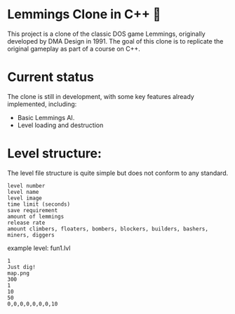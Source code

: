 # Lemmings Clone in C++ 🚶

This project is a clone of the classic DOS game Lemmings, originally developed by DMA Design in 1991. The goal of this clone is to replicate the original gameplay as part of a course on C++.

# Current status
The clone is still in development, with some key features already implemented, including:
* Basic Lemmings AI.
* Level loading and destruction

# Level structure:
The level file structure is quite simple but does not conform to any standard.
```
level number
level name
level image
time limit (seconds)
save requirement
amount of lemmings
release rate
amount climbers, floaters, bombers, blockers, builders, bashers, miners, diggers
```
example level: fun1.lvl
```
1
Just dig!
map.png
300
1
10
50
0,0,0,0,0,0,0,10
```